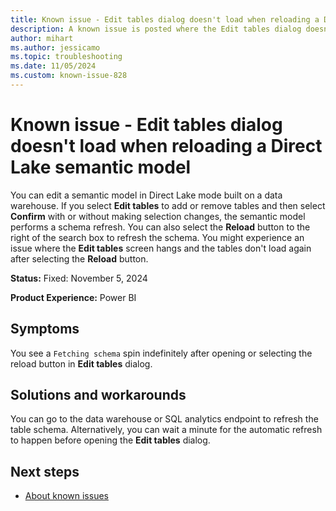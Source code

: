 ```yaml
---
title: Known issue - Edit tables dialog doesn't load when reloading a Direct Lake semantic model
description: A known issue is posted where the Edit tables dialog doesn't load when reloading a Direct Lake semantic model.
author: mihart
ms.author: jessicamo
ms.topic: troubleshooting  
ms.date: 11/05/2024
ms.custom: known-issue-828
---
```


# Known issue - Edit tables dialog doesn't load when reloading a Direct Lake semantic model

You can edit a semantic model in Direct Lake mode built on a data warehouse. If you select **Edit tables** to add or remove tables and then select **Confirm** with or without making selection changes, the semantic model performs a schema refresh. You can also select the **Reload** button to the right of the search box to refresh the schema. You might experience an issue where the **Edit tables** screen hangs and the tables don't load again after selecting the **Reload** button.

**Status:** Fixed: November 5, 2024

**Product Experience:** Power BI

## Symptoms

You see a `Fetching schema` spin indefinitely after opening or selecting the reload button in **Edit tables** dialog.

## Solutions and workarounds

You can go to the data warehouse or SQL analytics endpoint to refresh the table schema. Alternatively, you can wait a minute for the automatic refresh to happen before opening the **Edit tables** dialog.

## Next steps

- [About known issues](https://support.fabric.microsoft.com/known-issues)
